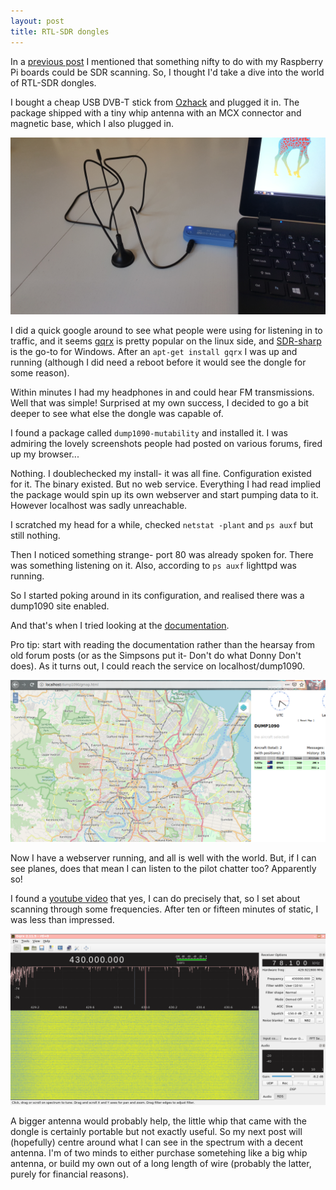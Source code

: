 ```yaml
---
layout: post
title: RTL-SDR dongles
---
```


In a [previous post](https://danspanner.github.io/2019/09/16/Stuff-to-do-with-a-raspberry-pi.html) I mentioned that something nifty to do with my Raspberry Pi boards could be SDR scanning. So, I thought I'd take a dive into the world of RTL-SDR dongles.

I bought a cheap USB DVB-T stick from [Ozhack](https://ozhack.com/products/rtl-sdr-r820t2-rtl2832u) and plugged it in. The package shipped with a tiny whip antenna with an MCX connector and magnetic base, which I also plugged in. 

![dongle](/img/dongle.jpg)

I did a quick google around to see what people were using for listening in to traffic, and it seems [gqrx](http://gqrx.dk/) is pretty popular on the linux side, and [SDR-sharp](https://airspy.com/download/) is the go-to for Windows. After an `apt-get install gqrx` I was up and running (although I did need a reboot before it would see the dongle for some reason).

Within minutes I had my headphones in and could hear FM transmissions. Well that was simple! Surprised at my own success, I decided to go a bit deeper to see what else the dongle was capable of.

I found a package called `dump1090-mutability` and installed it. I was admiring the lovely screenshots people had posted on various forums, fired up my browser...

Nothing. I doublechecked my install- it was all fine. Configuration existed for it. The binary existed. But no web service. Everything I had read implied the package would spin up its own webserver and start pumping data to it. However localhost was sadly unreachable.

I scratched my head for a while, checked `netstat -plant` and `ps auxf` but still nothing.

Then I noticed something strange- port 80 was already spoken for. There was something listening on it. Also, according to `ps auxf` lighttpd was running.

So I started poking around in its configuration, and realised there was a dump1090 site enabled.

And that's when I tried looking at the [documentation](https://salsa.debian.org/debian-hamradio-team/dump1090-mutability).

Pro tip: start with reading the documentation rather than the hearsay from old forum posts (or as the Simpsons put it- Don't do what Donny Don't does). As it turns out, I could reach the service on localhost/dump1090.

![dump1090](img/dump1090.png)

Now I have a webserver running, and all is well with the world. But, if I can see planes, does that mean I can listen to the pilot chatter too? Apparently so!

I found a [youtube video](https://www.youtube.com/watch?v=9QzklSyKqQM&) that yes, I can do precisely that, so I set about scanning through some frequencies. After ten or fifteen minutes of static, I was less than impressed.

![gqrx](/img/gqrx.png)

A bigger antenna would probably help, the little whip that came with the dongle is certainly portable but not exactly useful. So my next post will (hopefully) centre around what I can see in the spectrum with a decent antenna. I'm of two minds to either purchase sometehing like a big whip antenna, or build my own out of a long length of wire (probably the latter, purely for financial reasons).

